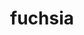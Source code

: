 ---
codehost: https://github.com/https://github.com/fuchsia-mirror
logohandle: google_fuchsia
sort: fuchsia
title: fuchsia
website: https://fuchsia.googlesource.com/
---